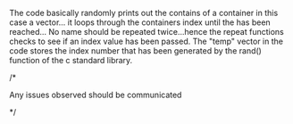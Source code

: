 The code basically randomly prints out the contains of a container in this case a vector... 
it loops through the containers index until the has been reached...
No name should be repeated twice...hence the repeat functions checks to see if an index value has been passed.
The "temp" vector in the code stores the index number that has been generated by the rand() function of the c standard library.

/*

Any issues observed should be communicated

*/
